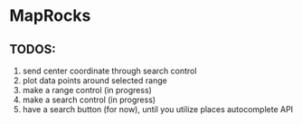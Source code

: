 # MapRocks

## TODOS:

1. send center coordinate through search control
2. plot data points around selected range
3. make a range control (in progress)
4. make a search control (in progress)
5. have a search button (for now), until you utilize places autocomplete API
